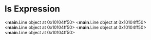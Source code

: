 # Is Expression

<__main__.Line object at 0x10104ff50>
<__main__.Line object at 0x10104ff50>
<__main__.Line object at 0x10104ff50>
<__main__.Line object at 0x10104ff50>
<__main__.Line object at 0x10104ff50>
